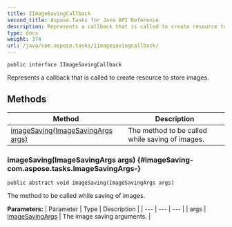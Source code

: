 ```yaml
---
title: IImageSavingCallback
second_title: Aspose.Tasks for Java API Reference
description: Represents a callback that is called to create resource to store images.
type: docs
weight: 374
url: /java/com.aspose.tasks/iimagesavingcallback/
---
```

```
public interface IImageSavingCallback
```

Represents a callback that is called to create resource to store images.
## Methods

| Method | Description |
| --- | --- |
| [imageSaving(ImageSavingArgs args)](#imageSaving-com.aspose.tasks.ImageSavingArgs-) | The method to be called while saving of images. |
### imageSaving(ImageSavingArgs args) {#imageSaving-com.aspose.tasks.ImageSavingArgs-}
```
public abstract void imageSaving(ImageSavingArgs args)
```


The method to be called while saving of images.

**Parameters:**
| Parameter | Type | Description |
| --- | --- | --- |
| args | [ImageSavingArgs](../../com.aspose.tasks/imagesavingargs) | The image saving arguments. |


